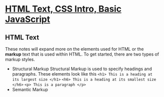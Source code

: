 # <ins>HTML Text, CSS Intro, Basic JavaScript</ins> # 
## HTML Text ## 
These notes will expand more on the elements used for HTML or the **markup** text that is used within HTML. To get started, there are two types of markup styles. 
* Structural Markup 
  Structural Markup is used to specify headings and paragraphs. These elements look like this `<h1> This is a heading at its largest size </h1>` 
`<h6> This is a heading at its smallest size </h6>`
`<p> This is a paragraph </p>`
* Semantic Markup 

